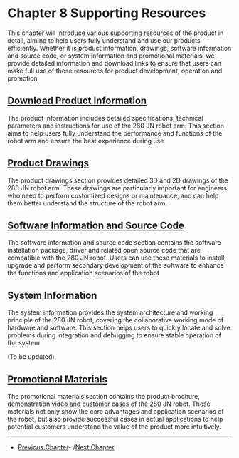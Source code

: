 # Chapter 8 Supporting Resources
This chapter will introduce various supporting resources of the product in detail, aiming to help users fully understand and use our products efficiently. Whether it is product information, drawings, software information and source code, or system information and promotional materials, we provide detailed information and download links to ensure that users can make full use of these resources for product development, operation and promotion

## [Download Product Information](8.1-ProductInformation/README.md)

The product information includes detailed specifications, technical parameters and instructions for use of the 280 JN robot arm. This section aims to help users fully understand the performance and functions of the robot arm and ensure the best experience during use

## [Product Drawings](8.2-ProductDrawings/README.md)

The product drawings section provides detailed 3D and 2D drawings of the 280 JN robot arm. These drawings are particularly important for engineers who need to perform customized designs or maintenance, and can help them better understand the structure of the robot arm.

## [Software Information and Source Code](8.3-SoftwareInformationAndSourceCode/README.md)
The software information and source code section contains the software installation package, driver and related open source code that are compatible with the 280 JN robot. Users can use these materials to install, upgrade and perform secondary development of the software to enhance the functions and application scenarios of the robot

## System Information

The system information provides the system architecture and working principle of the 280 JN robot, covering the collaborative working mode of hardware and software. This section helps users to quickly locate and solve problems during integration and debugging to ensure stable operation of the system

(To be updated)

## [Promotional Materials](8.5-PromotionalMaterials/README.md)

The promotional materials section contains the product brochure, demonstration video and customer cases of the 280 JN robot. These materials not only show the core advantages and application scenarios of the robot, but also provide successful cases in actual applications to help potential customers understand the value of the product more intuitively.

---
- [Previous Chapter](../7.SuccessfulCase/7-SuccessfulCases.md)- /[Next Chapter](../../4-SupportAndService/11.AboutUs/11.AboutUs.md)